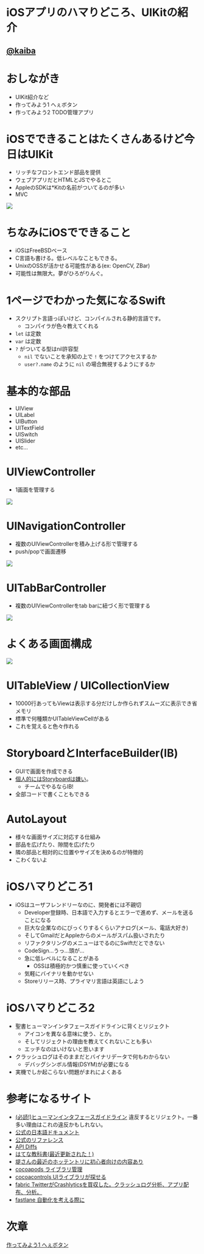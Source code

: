 # iOSアプリのハマりどころ、UIKitの紹介
## [@kaiba](https://twitter.com/kaiba)

# おしながき
- UIKit紹介など
- 作ってみよう1 へぇボタン
- 作ってみよう2 TODO管理アプリ

# iOSでできることはたくさんあるけど今日はUIKit
- リッチなフロントエンド部品を提供
- ウェブアプリだとHTMLとJSでやるとこ
- AppleのSDKは*Kitの名前がついてるのが多い
- MVC

![](https://github.com/kaibadash/ios_tutorial/blob/master/img/uikit.PNG?raw=true)

# ちなみにiOSでできること
- iOSはFreeBSDベース
- C言語も書ける。低レベルなこともできる。
- UnixのOSSが活かせる可能性がある(ex: OpenCV, ZBar)
- 可能性は無限大。夢がひろがりんぐ。

# 1ページでわかった気になるSwift
- スクリプト言語っぽいけど、コンパイルされる静的言語です。
  - コンパイラが色々教えてくれる
- `let` は定数
- `var` は定数
- `?` がついてる型はnil許容型
  - `nil` でないことを承知の上で `!` をつけてアクセスするか
  - `user?.name` のように `nil` の場合無視するようにするか

# 基本的な部品
- UIView
- UILabel
- UIButton
- UITextField
- UISwitch
- UISlider
- etc...

# UIViewController
- 1画面を管理する

![](https://github.com/kaibadash/ios_tutorial/blob/master/img/vc.png?raw=true)

# UINavigationController
- 複数のUIViewControllerを積み上げる形で管理する
- push/popで画面遷移

![](https://github.com/kaibadash/ios_tutorial/blob/master/img/navigation_vc.png?raw=true)

# UITabBarController
- 複数のUIViewControllerをtab barに紐づく形で管理する

![](https://github.com/kaibadash/ios_tutorial/blob/master/img/tab.png?raw=true)

# よくある画面構成

![](https://github.com/kaibadash/ios_tutorial/blob/master/img/tab_nav.png?raw=true)

# UITableView / UICollectionView
- 10000行あってもViewは表示する分だけしか作られずスムーズに表示でき省メモリ
- 標準で何種類かUITableViewCellがある
- これを覚えると色々作れる

# StoryboardとInterfaceBuilder(IB)
- GUIで画面を作成できる
- [個人的にはStoryboardは嫌い](http://pokosho.com/b/archives/1826)。
  - チームでやるならIB!
- 全部コードで書くこともできる

# AutoLayout
- 様々な画面サイズに対応する仕組み
- 部品を広げたり、隙間を広げたり
- 隣の部品と相対的に位置やサイズを決めるのが特徴的
- こわくないよ

# iOSハマりどころ1
- iOSはユーザフレンドリーなのに、開発者には不親切
  - Developer登録時、日本語で入力するとエラーで進めず、メールを送ることになる
  - 巨大な企業なのにびっくりするくらいアナログ(メール、電話大好き)
  - そしてGmailだとAppleからのメールがスパム扱いされたり
  - リファクタリングのメニューはでるのにSwiftだとできない
  - CodeSign…うっ…頭が…
  - 急に低レベルになることがある
    - OSSは積極的かつ慎重に使っていくべき
  - 気軽にバイナリを動かせない
  - Storeリリース時、プライマリ言語は英語にしよう

# iOSハマりどころ2
- 聖書ヒューマンインタフェースガイドラインに背くとリジェクト
  - アイコンを異なる意味に使う、とか。
  - そしてリジェクトの理由を教えてくれないことも多い
  - エッチなのはいけないと思います
- クラッシュログはそのままだとバイナリデータで何もわからない
  - デバッグシンボル情報(DSYM)が必要になる
- 実機でしか起こらない問題がまれによくある

# 参考になるサイト
- [(必読!)ヒューマンインタフェースガイドライン](
https://developer.apple.com/jp/documentation/UserExperience/Conceptual/MobileHIG/) 違反するとリジェクト。一番多い理由はこれの違反かもしれない。
- [公式の日本語ドキュメント](https://developer.apple.com/jp/documentation/)
- [公式のリファレンス](https://developer.apple.com/library/ios)
- [API Diffs](https://developer.apple.com/library/ios/releasenotes/General/iOS93APIDiffs/)
- [はてな教科書(最近更新された！)](https://github.com/hatena/Hatena-Textbook)
- [堤さんの最近のホッテントリに初心者向けの内容あり](http://d.hatena.ne.jp/shu223/20160320/1458434042)
- [cocoapods ライブラリ管理](https://cocoapods.org/)
- [cocoacontrols UIライブラリが探せる](https://www.cocoacontrols.com/)
- [fabric TwitterがCrashlyticsを買収した。クラッシュログ分析、アプリ配布、分析。](https://get.fabric.io/)
- [fastlane 自動化を考える際に](https://github.com/fastlane/fastlane)

# 次章
[作ってみよう1 へぇボタン](ios_tuto2_hee.md)
